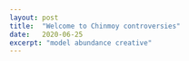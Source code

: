 ```yaml
---
layout: post
title:  "Welcome to Chinmoy controversies"
date:   2020-06-25
excerpt: "model abundance creative"
---
```

